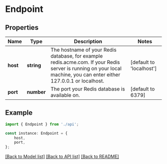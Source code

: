 # Endpoint


## Properties

Name | Type | Description | Notes
------------ | ------------- | ------------- | -------------
**host** | **string** | The hostname of your Redis database, for example redis.acme.com. If your Redis server is running on your local machine, you can enter either 127.0.0.1 or localhost. | [default to 'localhost']
**port** | **number** | The port your Redis database is available on. | [default to 6379]

## Example

```typescript
import { Endpoint } from './api';

const instance: Endpoint = {
    host,
    port,
};
```

[[Back to Model list]](../README.md#documentation-for-models) [[Back to API list]](../README.md#documentation-for-api-endpoints) [[Back to README]](../README.md)
